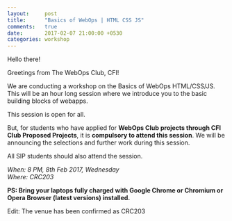 ```yaml
---
layout:     post
title:      "Basics of WebOps | HTML CSS JS"
comments:   true
date:       2017-02-07 21:00:00 +0530
categories: workshop
---
```

Hello there!

Greetings from The WebOps Club, CFI!

We are conducting a workshop on the Basics of WebOps HTML/CSS/JS. This will be an hour long session where we introduce you to the basic building blocks of webapps.

This session is open for all.

But, for students who have applied for **WebOps Club projects through CFI Club Proposed Projects**, it is **compulsory to attend this session**. We will be announcing the selections and further work during this session. 

All SIP students should also attend the session.

_When: 8 PM, 8th Feb 2017, Wednesday_  
_Where: CRC203_

**PS: Bring your laptops fully charged with Google Chrome or Chromium or Opera Browser (latest versions) installed.**

Edit: The venue has been confirmed as CRC203
